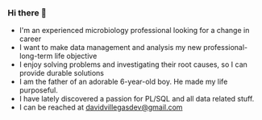### Hi there 👋

- I'm an experienced microbiology professional looking for a change in career
- I want to make data management and analysis my new professional-long-term life objective
- I enjoy solving problems and investigating their root causes, so I can provide durable solutions
- I am the father of an adorable 6-year-old boy. He made my life purposeful.
- I have lately discovered a passion for PL/SQL and all data related stuff.
- I can be reached at davidvillegasdev@gmail.com

<!--
**DrFungi/DrFungi** is a ✨ _special_ ✨ repository because its `README.md` (this file) appears on your GitHub profile.

Here are some ideas to get you started:

- 🔭 I’m currently working on ...
- 🌱 I’m currently learning ...
- 👯 I’m looking to collaborate on ...
- 🤔 I’m looking for help with ...
- 💬 Ask me about ...
- 📫 How to reach me: ...
- 😄 Pronouns: ...
- ⚡ Fun fact: ...
-->
